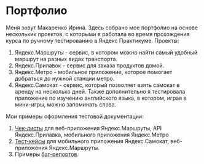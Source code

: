 # Портфолио
Меня зовут Макаренко Ирина. Здесь собрано мое портфолио на основе нескольких проектов, с которыми я работала во время прохождения курса по ручному тестированию в Яндекс Практикуме.
Проекты:
1. Яндекс.Маршруты - сервис, в котором можно найти самый удобный маршрут на разных видах транспорта.
2. Яндекс.Прилавок - сервис для заказа продуктов домой.
3. Яндекс.Метро - мобильное приложение, которое помогает добраться до нужной станции метро.
4. Яндекс.Самокат - сервис, который позволяет взять самокат в аренду на несколько дней.
Также дополнительно я тестировала приложение по изучению английского языка, в котором, играя в мини-игры, можно запоминать слова.

Мои примеры оформления тестовой документации: 
1. [Чек-листы](Check_list.pdf) для веб-приложения Яндекс.Маршруты, API Яндекс.Прилавка, мобильного приложения Яндекс.Метро 
2. [Тест-кейсы](Test_case.pdf) для мобильного приложения Яндекс.Самокат, веб-приложения Яндекс.Маршруты.
3. Примеры [баг-репортов](Bug_report.pdf).
